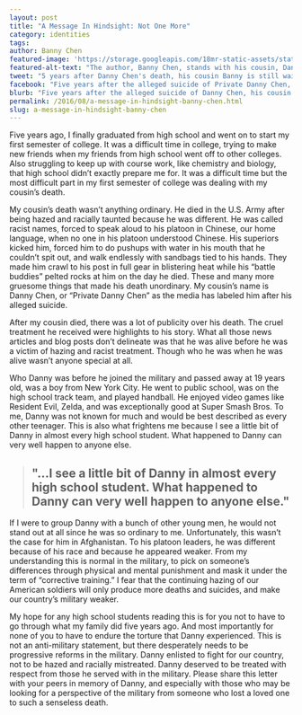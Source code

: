 ```yaml
---
layout: post
title: "A Message In Hindsight: Not One More"
category: identities
tags: 
author: Banny Chen
featured-image: 'https://storage.googleapis.com/18mr-static-assets/static/images/featured/2016-10-03-a-message-in-hindsight.jpg'
featured-alt-text: "The author, Banny Chen, stands with his cousin, Danny Chen, who is dressed in military uniform. "
tweet: "5 years after Danny Chen's death, his cousin Banny is still waiting for military hazing reforms"
facebook: "Five years after the alleged suicide of Private Danny Chen, his cousin Banny reflects on the senseless loss of his cousin and a friend, and the need for military reform to address the sort of hazing that led to Danny's death."
blurb: "Five years after the alleged suicide of Danny Chen, his cousin Banny reflects on the need for military reform to address the sort of hazing that led to Danny's death."
permalink: /2016/08/a-message-in-hindsight-banny-chen.html
slug: a-message-in-hindsight-banny-chen
---	
```

Five years ago, I finally graduated from high school and went on to start my first semester of college. It was a difficult time in college, trying to make new friends when my friends from high school went off to other colleges. Also struggling to keep up with course work, like chemistry and biology, that high school didn’t exactly prepare me for. It was a difficult time but the most difficult part in my first semester of college was dealing with my cousin’s death. 

My cousin’s death wasn’t anything ordinary. He died in the U.S. Army after being hazed and racially taunted because he was different. He was called racist names, forced to speak aloud to his platoon in Chinese, our home language, when no one in his platoon understood Chinese. His superiors kicked him, forced him to do pushups with water in his mouth that he couldn’t spit out, and walk endlessly with sandbags tied to his hands. They made him crawl to his post in full gear in blistering heat while his “battle buddies” pelted rocks at him on the day he died. These and many more gruesome things that made his death unordinary. My cousin’s name is Danny Chen, or “Private Danny Chen” as the media has labeled him after his alleged suicide. 

After my cousin died, there was a lot of publicity over his death. The cruel treatment he received were highlights to his story. What all those news articles and blog posts don’t delineate was that he was alive before he was a victim of hazing and racist treatment. Though who he was when he was alive wasn’t anyone special at all.

Who Danny was before he joined the military and passed away at 19 years old, was a boy from New York City. He went to public school, was on the high school track team, and played handball. He enjoyed video games like Resident Evil, Zelda, and was exceptionally good at Super Smash Bros. To me, Danny was not known for much and would be best described as every other teenager. This is also what frightens me because I see a little bit of Danny in almost every high school student. What happened to Danny can very well happen to anyone else.

> ## "...I see a little bit of Danny in almost every high school student. What happened to Danny can very well happen to anyone else."

If I were to group Danny with a bunch of other young men, he would not stand out at all since he was so ordinary to me. Unfortunately, this wasn’t the case for him in Afghanistan. To his platoon leaders, he was different because of his race and because he appeared weaker. From my understanding this is normal in the military, to pick on someone’s differences through physical and mental punishment and mask it under the term of “corrective training.” I fear that the continuing hazing of our American soldiers will only produce more deaths and suicides, and make our country’s military weaker.

My hope for any high school students reading this is for you not to have to go through what my family did five years ago. And most importantly for none of you to have to endure the torture that Danny experienced. This is not an anti-military statement, but there desperately needs to be progressive reforms in the military. Danny enlisted to fight for our country, not to be hazed and racially mistreated. Danny deserved to be treated with respect from those he served with in the military. Please share this letter with your peers in memory of Danny, and especially with those who may be looking for a perspective of the military from someone who lost a loved one to such a senseless death.
